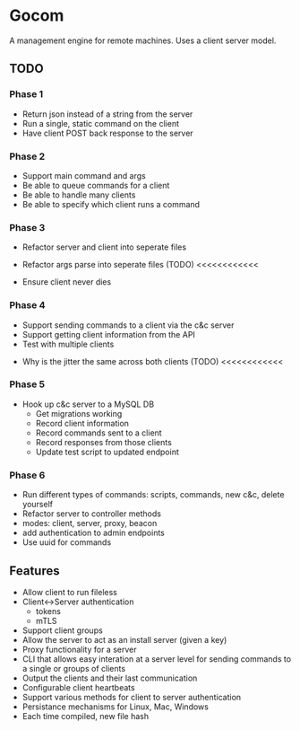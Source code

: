 # Gocom

A management engine for remote machines. Uses a client server model.

## TODO

### Phase 1

- Return json instead of a string from the server
- Run a single, static command on the client
- Have client POST back response to the server

### Phase 2

- Support main command and args
- Be able to queue commands for a client
- Be able to handle many clients
- Be able to specify which client runs a command

### Phase 3

- Refactor server and client into seperate files
+ Refactor args parse into seperate files (TODO) <<<<<<<<<<<<
- Ensure client never dies

### Phase 4

- Support sending commands to a client via the c&c server
- Support getting client information from the API
- Test with multiple clients
+ Why is the jitter the same across both clients (TODO) <<<<<<<<<<<<


### Phase 5

+ Hook up c&c server to a MySQL DB
    - Get migrations working
    - Record client information
    - Record commands sent to a client
    - Record responses from those clients
    + Update test script to updated endpoint

### Phase 6

+ Run different types of commands: scripts, commands, new c&c, delete yourself
+ Refactor server to controller methods
+ modes: client, server, proxy, beacon
+ add authentication to admin endpoints
+ Use uuid for commands

## Features

+ Allow client to run fileless
+ Client<->Server authentication
    + tokens
    + mTLS
+ Support client groups
+ Allow the server to act as an install server (given a key)
+ Proxy functionality for a server
+ CLI that allows easy interation at a server level for sending commands to a single or groups of clients
+ Output the clients and their last communication
+ Configurable client heartbeats
+ Support various methods for client to server authentication
+ Persistance mechanisms for Linux, Mac, Windows
+ Each time compiled, new file hash
